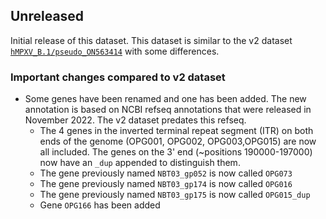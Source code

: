 ## Unreleased

Initial release of this dataset. This dataset is similar to the v2 dataset [`hMPXV_B.1/pseudo_ON563414`](https://github.com/nextstrain/nextclade_data/tree/2023-08-17--15-51-24--UTC/data/datasets/hMPXV_B.1/references/pseudo_ON563414/versions/2023-08-01T12%3A00%3A00Z/files) with some differences.

### Important changes compared to v2 dataset

- Some genes have been renamed and one has been added. The new annotation is based on NCBI refseq annotations that were released in November 2022. The v2 dataset predates this refseq.
  - The 4 genes in the inverted terminal repeat segment (ITR) on both ends of the genome (OPG001, OPG002, OPG003,OPG015) are now all included. The genes on the 3' end (~positions 190000-197000) now have an `_dup` appended to distinguish them.
  - The gene previously named `NBT03_gp052` is now called `OPG073`
  - The gene previously named `NBT03_gp174` is now called `OPG016`
  - The gene previously named `NBT03_gp175` is now called `OPG015_dup`
  - Gene `OPG166` has been added
